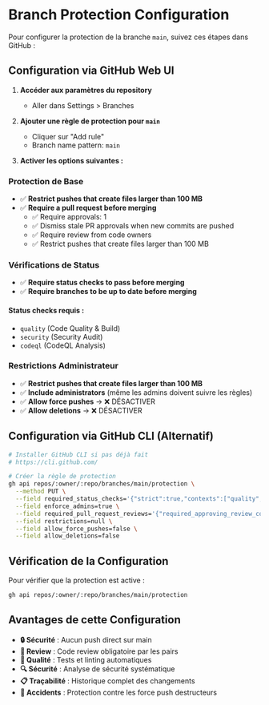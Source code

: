 # Branch Protection Configuration

Pour configurer la protection de la branche `main`, suivez ces étapes dans GitHub :

## Configuration via GitHub Web UI

1. **Accéder aux paramètres du repository**
   - Aller dans Settings > Branches

2. **Ajouter une règle de protection pour `main`**
   - Cliquer sur "Add rule"
   - Branch name pattern: `main`

3. **Activer les options suivantes :**

### Protection de Base
- ✅ **Restrict pushes that create files larger than 100 MB**
- ✅ **Require a pull request before merging**
  - ✅ Require approvals: 1
  - ✅ Dismiss stale PR approvals when new commits are pushed
  - ✅ Require review from code owners
  - ✅ Restrict pushes that create files larger than 100 MB

### Vérifications de Status
- ✅ **Require status checks to pass before merging**
- ✅ **Require branches to be up to date before merging**

#### Status checks requis :
- `quality` (Code Quality & Build)
- `security` (Security Audit) 
- `codeql` (CodeQL Analysis)

### Restrictions Administrateur
- ✅ **Restrict pushes that create files larger than 100 MB**
- ✅ **Include administrators** (même les admins doivent suivre les règles)
- ✅ **Allow force pushes** → ❌ DÉSACTIVER
- ✅ **Allow deletions** → ❌ DÉSACTIVER

## Configuration via GitHub CLI (Alternatif)

```bash
# Installer GitHub CLI si pas déjà fait
# https://cli.github.com/

# Créer la règle de protection
gh api repos/:owner/:repo/branches/main/protection \
  --method PUT \
  --field required_status_checks='{"strict":true,"contexts":["quality","security","codeql"]}' \
  --field enforce_admins=true \
  --field required_pull_request_reviews='{"required_approving_review_count":1,"dismiss_stale_reviews":true,"require_code_owner_reviews":true}' \
  --field restrictions=null \
  --field allow_force_pushes=false \
  --field allow_deletions=false
```

## Vérification de la Configuration

Pour vérifier que la protection est active :

```bash
gh api repos/:owner/:repo/branches/main/protection
```

## Avantages de cette Configuration

- **🔒 Sécurité** : Aucun push direct sur main
- **👥 Review** : Code review obligatoire par les pairs
- **🧪 Qualité** : Tests et linting automatiques
- **🔍 Sécurité** : Analyse de sécurité systématique
- **📋 Traçabilité** : Historique complet des changements
- **🚫 Accidents** : Protection contre les force push destructeurs